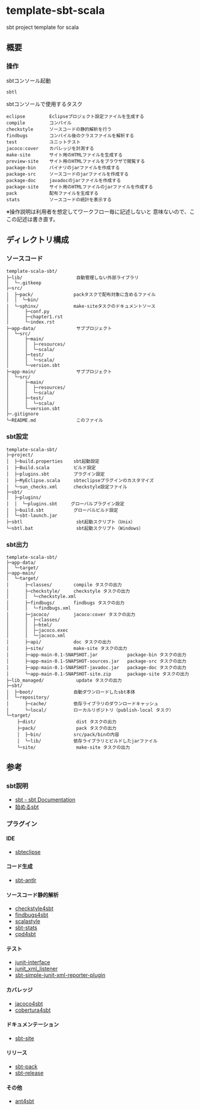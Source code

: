 template-sbt-scala
==================

sbt project template for scala

概要
----

### 操作

sbtコンソール起動

    sbtl

sbtコンソールで使用するタスク

    eclipse         Eclipseプロジェクト設定ファイルを生成する
    compile         コンパイル
    checkstyle      ソースコードの静的解析を行う
    findbugs        コンパイル後のクラスファイルを解析する
    test            ユニットテスト
    jacoco:cover    カバレッジを計測する
    make-site       サイト用のHTMLファイルを生成する
    preview-site    サイト用のHTMLファイルをブラウザで閲覧する
    package-bin     バイナリのjarファイルを作成する
    package-src     ソースコードのjarファイルを作成する
    package-doc     javadocのjarファイルを作成する
    package-site    サイト用のHTMLファイルのjarファイルを作成する
    pack            配布ファイルを生成する
    stats           ソースコードの統計を表示する

※操作説明は利用者を想定してワークフロー毎に記述しないと
  意味ないので、ここの記述は書き直す。


ディレクトリ構成
----------------

### ソースコード

    template-scala-sbt/
    ├─lib/                    自動管理しない外部ライブラリ
    │  └─.gitkeep
    ├─src/
    │  ├─pack/               packタスクで配布対象に含めるファイル
    │  │  └─bin/
    │  └─sphinx/             make-siteタスクのドキュメントソース
    │      ├─conf.py
    │      ├─chapter1.rst
    │      └─index.rst
    ├─app-data/               サブプロジェクト
    │  └─src/
    │      ├─main/
    │      │  ├─resources/
    │      │  └─scala/
    │      ├─test/
    │      │  └─scala/
    │      └─version.sbt
    ├─app-main/               サブプロジェクト
    │  └─src/
    │      ├─main/
    │      │  ├─resources/
    │      │  └─scala/
    │      ├─test/
    │      │  └─scala/
    │      └─version.sbt
    ├─.gitignore
    └─README.md               このファイル


### sbt設定

    template-scala-sbt/
    ├─project/
    │  ├─build.properties    sbt起動設定
    │  ├─Build.scala         ビルド設定
    │  ├─plugins.sbt         プラグイン設定
    │  ├─MyEclipse.scala     sbteclipseプラグインのカスタマイズ
    │  └─sun_checks.xml      checkstyle設定ファイル
    ├─sbt/
    │  ├─plugins/
    │  │  └─plugins.sbt     グローバルプラグイン設定
    │  ├─build.sbt           グローバルビルド設定
    │  └─sbt-launch.jar
    ├─sbtl                    sbt起動スクリプト（Unix）
    └─sbtl.bat                sbt起動スクリプト（Windows）


### sbt出力

    template-scala-sbt/
    ├─app-data/
    │  └─target/
    ├─app-main/
    │  └─target/
    │      ├─classes/        compile タスクの出力
    │      ├─checkstyle/     checkstyle タスクの出力
    │      │  └─checkstyle.xml
    │      ├─findbugs/       findbugs タスクの出力
    │      │  └─findbugs.xml
    │      ├─jacoco/         jacoco:cover タスクの出力
    │      │  ├─classes/
    │      │  ├─html/
    │      │  ├─jacoco.exec
    │      │  └─jacoco.xml
    │      ├─api/            doc タスクの出力
    │      ├─site/           make-site タスクの出力
    │      ├─app-main-0.1-SNAPSHOT.jar           package-bin タスクの出力
    │      ├─app-main-0.1-SNAPSHOT-sources.jar   package-src タスクの出力
    │      ├─app-main-0.1-SNAPSHOT-javadoc.jar   package-doc タスクの出力
    │      └─app-main-0.1-SNAPSHOT-site.zip      package-site タスクの出力
    ├─lib_managed/            update タスクの出力
    ├─sbt/
    │  ├─boot/               自動ダウンロードしたsbt本体
    │  └─repository/
    │      ├─cache/          依存ライブラリのダウンロードキャッシュ
    │      └─local/          ローカルリポジトリ（publish-local タスク）
    └─target/
        ├─dist/               dist タスクの出力
        ├─pack/               pack タスクの出力
        │  ├─bin/            src/pack/binの内容
        │  └─lib/            依存ライブラリとビルドしたjarファイル
        └─site/               make-site タスクの出力


参考
----

### sbt説明
* [sbt - sbt Documentation](http://www.scala-sbt.org/)
* [始めるsbt](http://scalajp.github.io/sbt-getting-started-guide-ja/)

### プラグイン

#### IDE
* [sbteclipse](https://github.com/typesafehub/sbteclipse)

#### コード生成
* [sbt-antlr](https://github.com/stefri/sbt-antlr)

#### ソースコード静的解析
* [checkstyle4sbt](https://github.com/drodriguez/checkstyle4sbt)
* [findbugs4sbt](https://bitbucket.org/jmhofer/findbugs4sbt)
* [scalastyle](https://github.com/scalastyle/scalastyle-sbt-plugin)
* [sbt-stats](https://github.com/orrsella/sbt-stats)
* [cpd4sbt](https://bitbucket.org/jmhofer/cpd4sbt)

#### テスト
* [junit-interface](https://github.com/szeiger/junit-interface)
* [junit_xml_listener](https://github.com/ijuma/junit_xml_listener)
* [sbt-simple-junit-xml-reporter-plugin](https://github.com/bseibel/sbt-simple-junit-xml-reporter-plugin)

#### カバレッジ
* [jacoco4sbt](https://bitbucket.org/jmhofer/jacoco4sbt)
* [cobertura4sbt](https://bitbucket.org/jmhofer/cobertura4sbt)

#### ドキュメンテーション
* [sbt-site](https://github.com/sbt/sbt-site)

#### リリース
* [sbt-pack](https://github.com/xerial/sbt-pack)
* [sbt-release](https://github.com/sbt/sbt-release)

#### その他
* [ant4sbt](https://bitbucket.org/jmhofer/ant4sbt)

<!-- vim: set ts=4 sw=4 et: -->
